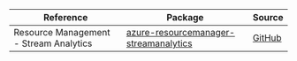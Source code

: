 | Reference | Package | Source |
|---|---|---|
|Resource Management - Stream Analytics|[azure-resourcemanager-streamanalytics](https://repo1.maven.org/maven2/com/azure/resourcemanager/azure-resourcemanager-streamanalytics)|[GitHub](https://github.com/Azure/azure-sdk-for-java/blob/main/sdk/streamanalytics/azure-resourcemanager-streamanalytics)|
